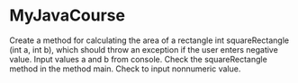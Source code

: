 # MyJavaCourse

Create a method for calculating the area of a rectangle 
	int squareRectangle (int a, int b), 
which should throw an exception if the user enters negative value. Input values a and b from console. 
Check the squareRectangle method in the method main. Check to input nonnumeric value.
